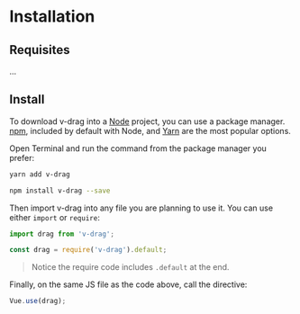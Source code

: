 # Installation

## Requisites

...

## Install

To download v-drag into a [Node]() project, you can use a package manager. [npm](), included by default with Node, and [Yarn]() are the most popular options.

Open Terminal and run the command from the package manager you prefer:

```sh
yarn add v-drag
```

```sh
npm install v-drag --save
```

Then import v-drag into any file you are planning to use it. You can use either `import` or `require`:

```js
import drag from 'v-drag';
```

```js
const drag = require('v-drag').default;
```

> Notice the require code includes `.default` at the end.

Finally, on the same JS file as the code above, call the directive:

```js
Vue.use(drag);
```
